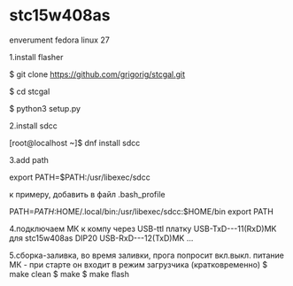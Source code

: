 # stc15w408as


enverument fedora linux 27

1.install flasher

$ git clone https://github.com/grigorig/stcgal.git

$ cd stcgal

$ python3 setup.py



2.install sdcc

[root@localhost ~]$ dnf install sdcc



3.add path

export PATH=$PATH:/usr/libexec/sdcc

к примеру, добавить в файл .bash_profile

PATH=$PATH:$HOME/.local/bin:/usr/libexec/sdcc:$HOME/bin
export PATH



4.подключаем МК к компу через USB-ttl платку
 USB-TxD---11(RxD)MK для stc15w408as DIP20
 USB-RxD---12(TxD)MK ...



5.сборка-заливка, во время заливки, 
  прога попросит вкл.выкл. питание МК - при старте он входит в режим загрузчика (кратковременно)
$ make clean
$ make
$ make flash

